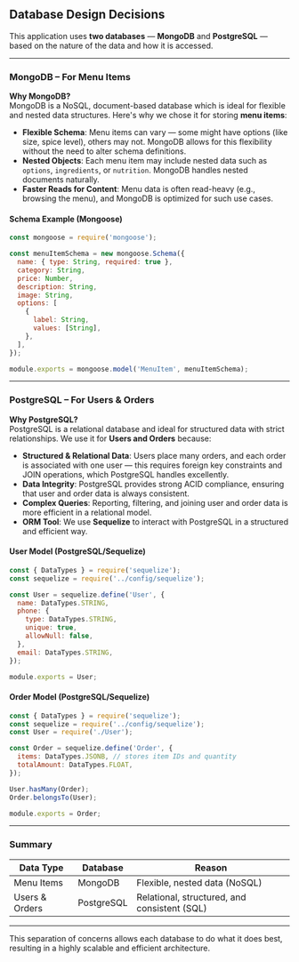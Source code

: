 ##  Database Design Decisions

This application uses **two databases** — **MongoDB** and **PostgreSQL** — based on the nature of the data and how it is accessed.

---

### MongoDB – For Menu Items

**Why MongoDB?**  
MongoDB is a NoSQL, document-based database which is ideal for flexible and nested data structures. Here's why we chose it for storing **menu items**:

- **Flexible Schema**: Menu items can vary — some might have options (like size, spice level), others may not. MongoDB allows for this flexibility without the need to alter schema definitions.
- **Nested Objects**: Each menu item may include nested data such as `options`, `ingredients`, or `nutrition`. MongoDB handles nested documents naturally.
- **Faster Reads for Content**: Menu data is often read-heavy (e.g., browsing the menu), and MongoDB is optimized for such use cases.

#### Schema Example (Mongoose)
```js
const mongoose = require('mongoose');

const menuItemSchema = new mongoose.Schema({
  name: { type: String, required: true },
  category: String,
  price: Number,
  description: String,
  image: String,
  options: [
    {
      label: String,
      values: [String],
    },
  ],
});

module.exports = mongoose.model('MenuItem', menuItemSchema);
```

---

###  PostgreSQL – For Users & Orders

**Why PostgreSQL?**  
PostgreSQL is a relational database and ideal for structured data with strict relationships. We use it for **Users and Orders** because:

- **Structured & Relational Data**: Users place many orders, and each order is associated with one user — this requires foreign key constraints and JOIN operations, which PostgreSQL handles excellently.
- **Data Integrity**: PostgreSQL provides strong ACID compliance, ensuring that user and order data is always consistent.
- **Complex Queries**: Reporting, filtering, and joining user and order data is more efficient in a relational model.
- **ORM Tool**: We use **Sequelize** to interact with PostgreSQL in a structured and efficient way.

####  User Model (PostgreSQL/Sequelize)
```js
const { DataTypes } = require('sequelize');
const sequelize = require('../config/sequelize');

const User = sequelize.define('User', {
  name: DataTypes.STRING,
  phone: {
    type: DataTypes.STRING,
    unique: true,
    allowNull: false,
  },
  email: DataTypes.STRING,
});

module.exports = User;
```

####  Order Model (PostgreSQL/Sequelize)
```js
const { DataTypes } = require('sequelize');
const sequelize = require('../config/sequelize');
const User = require('./User');

const Order = sequelize.define('Order', {
  items: DataTypes.JSONB, // stores item IDs and quantity
  totalAmount: DataTypes.FLOAT,
});

User.hasMany(Order);
Order.belongsTo(User);

module.exports = Order;
```

---

### Summary

| Data Type     | Database   | Reason |
|---------------|------------|--------|
| Menu Items    | MongoDB    | Flexible, nested data (NoSQL) |
| Users & Orders| PostgreSQL | Relational, structured, and consistent (SQL) |

---

This separation of concerns allows each database to do what it does best, resulting in a highly scalable and efficient architecture.

